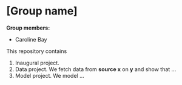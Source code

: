 # \[Group name\]

**Group members:**
- Caroline Bay


This repository contains  
1. Inaugural project. 
2. Data project. We fetch data from **source x** on **y** and show that ...
3. Model project. We model ...
